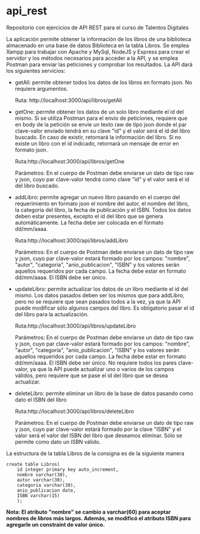# api_rest
<p>
  Repositorio con ejercicios de API REST para el curso de Talentos Digitales
</p>
<p>
  La aplicación permite obtener la información de los libros de una biblioteca almacenado en una base de datos Biblioteca en la tabla Libros. Se emplea Xampp para trabajar con Apache y MySql, NodeJS y Express para crear el servidor y los métodos necesarios para acceder a la API, y se emplea Postman para enviar las peticiones y comprobar los resultados. La API dará los siguientes servicios: 
</p>
<ul>
  <li>
    <p>
      getAll: permite obtener todos los datos de los libros en formato json. No requiere argumentos.
    </p>
    <p>
      Ruta: http://localhost:3000/api/libros/getAll
    </p>
  </li>
   <li>
    <p>
      getOne: permite obtener los datos de un solo libro mediante el id del mismo. Si se utiliza Postman para el envío de peticiones, requiere que en body de la petición se envíe un texto raw de tipo json donde el par clave-valor enviado tendrá en su clave "id" y el valor será el id del libro buscado. En caso de existir, retornará la información del libro. Si no existe un libro con el id indicado, retornará un mensaje de error en formato json.
    </p>
    <p>
      Ruta:http://localhost:3000/api/libros/getOne
    </p>
    <p>
      Parámetros: En el cuerpo de Postman debe enviarse un dato de tipo raw y json, cuyo par clave-valor tendrá como clave "id" y el valor será el id del libro buscado.
    </p>
  </li>
<li>
    <p>
      addLibro: permite agregar un nuevo libro pasando en el cuerpo del requerimiento en formato json el nombre del autor, el nombre del libro, la categoría del libro, la fecha de publicación y el ISBN. Todos los datos deben estar presentes, excepto el id del libro que se genera automáticamente. La fecha debe ser colocada en el formato dd/mm/aaaa.
    </p>
    <p>
      Ruta:http://localhost:3000/api/libros/addLibro
    </p>
    <p>
      Parámetros: En el cuerpo de Postman debe enviarse un dato de tipo raw y json, cuyo par clave-valor estará formado por los campos: "nombre", "autor", "categoria", "anio_publicacion", "ISBN" y los valores serán aquellos requeridos por cada campo. La fecha debe estar en formato dd/mm/aaaa. El ISBN debe ser único.
    </p>
  </li>
<li>
    <p>
      updateLibro: permite actualizar los datos de un libro mediante el id del mismo. Los datos pasados deben ser los mismos que para addLibro, pero no se requiere que sean pasados todos a la vez, ya que la API puede modificar sólo algunos campos del libro. Es obligatorio pasar el id del libro para la actualización.
    </p>
    <p>
      Ruta:http://localhost:3000/api/libros/updateLibro
    </p>
    <p>
     Parámetros: En el cuerpo de Postman debe enviarse un dato de tipo raw y json, cuyo par clave-valor estará formado por los campos: "nombre", "autor", "categoria", "anio_publicacion", "ISBN" y los valores serán aquellos requeridos por cada campo. La fecha debe estar en formato dd/mm/aaaa. El ISBN debe ser único.
	    No requiere todos los pares clave-valor, ya que la API puede actualizar uno o varios de los campos válidos, pero requiere que se pase el id del libro que se desea actualizar.
    </p>
  </li>
<li>
    <p>
      deleteLibro: permite eliminar un libro de la base de datos pasando como dato el ISBN del libro
    </p>
    <p>
      Ruta:http://localhost:3000/api/libros/deleteLibro
    </p>
    <p>
     Parámetros: En el cuerpo de Postman debe enviarse un dato de tipo raw y json, cuyo par clave-valor estará formado por la clave "ISBN" y el valor será el valor del ISBN del libro que deseamos eliminar. Sólo se permite como dato un ISBN válido.
    </p>
  </li>
</ul>


<p>
  La estructura de la tabla Libros de la consigna es de la siguiente manera
  
</p>
<code>create table Libros(
  	id integer primary key auto_increment,
  	nombre varchar(30),
  	autor varchar(30),
  	categoria varchar(30),
  	anio_publicacion date,
  	ISBN varchar(15)
	);</code><br>

<p>
 <strong> Nota: El atributo "nombre" se cambio a varchar(60) para aceptar nombres de libros más largos. Además, se modificó el atributo ISBN para agregarle un constraint de valor único.
 </strong>
</p>
